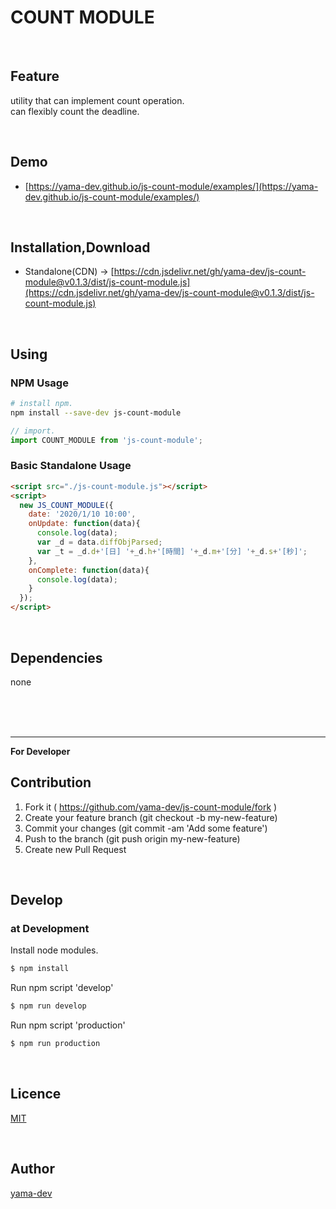 # COUNT MODULE

<br>

## Feature
utility that can implement count operation.  
can flexibly count the deadline.


<br>

## Demo

- [https://yama-dev.github.io/js-count-module/examples/](https://yama-dev.github.io/js-count-module/examples/)

<br>

## Installation,Download

- Standalone(CDN) -> [https://cdn.jsdelivr.net/gh/yama-dev/js-count-module@v0.1.3/dist/js-count-module.js](https://cdn.jsdelivr.net/gh/yama-dev/js-count-module@v0.1.3/dist/js-count-module.js)

<br>

## Using

### NPM Usage

``` bash
# install npm.
npm install --save-dev js-count-module
```

``` javascript
// import.
import COUNT_MODULE from 'js-count-module';
```

### Basic Standalone Usage

``` html
<script src="./js-count-module.js"></script>
<script>
  new JS_COUNT_MODULE({
    date: '2020/1/10 10:00',
    onUpdate: function(data){
      console.log(data);
      var _d = data.diffObjParsed;
      var _t = _d.d+'[日] '+_d.h+'[時間] '+_d.m+'[分] '+_d.s+'[秒]';
    },
    onComplete: function(data){
      console.log(data);
    }
  });
</script>
```

<br>

## Dependencies

none

<br><br><br>

___

**For Developer**

## Contribution

1. Fork it ( https://github.com/yama-dev/js-count-module/fork )
2. Create your feature branch (git checkout -b my-new-feature)
3. Commit your changes (git commit -am 'Add some feature')
4. Push to the branch (git push origin my-new-feature)
5. Create new Pull Request

<br>

## Develop

### at Development

Install node modules.

``` bash
$ npm install
```

Run npm script 'develop'

``` bash
$ npm run develop
```

Run npm script 'production'

``` bash
$ npm run production
```

<br>

## Licence

[MIT](https://github.com/yama-dev/js-count-module/blob/master/LICENSE)

<br>

## Author

[yama-dev](https://github.com/yama-dev)

